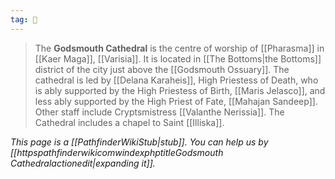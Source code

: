 ```yaml
---
tag: 🕍
---
```


>The **Godsmouth Cathedral** is the centre of worship of [[Pharasma]] in [[Kaer Maga]], [[Varisia]]. It is located in [[The Bottoms|the Bottoms]] district of the city just above the [[Godsmouth Ossuary]]. The cathedral is led by [[Delana Karaheis]], High Priestess of Death, who is ably supported by the High Priestess of Birth, [[Maris Jelasco]], and less ably supported by the High Priest of Fate, [[Mahajan Sandeep]].
> Other staff include Cryptsmistress [[Valanthe Nerissia]].
> The Cathedral includes a chapel to Saint [[Illiska]].



*This page is a [[PathfinderWikiStub|stub]]. You can help us by [[httpspathfinderwikicomwindexphptitleGodsmouth Cathedralactionedit|expanding it]].*








